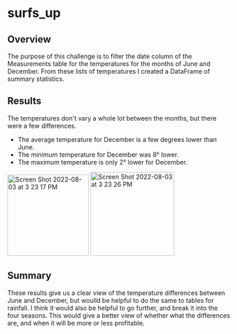 # surfs_up

## Overview

The purpose of this challenge is to filter the date column of the Measurements table for the temperatures for the months of June and December. From these lists of temperatures I created a DataFrame of summary statistics.

## Results

The temperatures don't vary a whole lot between the months, but there were a few differences.
* The average temperature for December is a few degrees lower than June.
* The minimum temperature for December was 8° lower.
* The maximum temperature is only 2° lower for December.

<img width="183" alt="Screen Shot 2022-08-03 at 3 23 17 PM" src="https://user-images.githubusercontent.com/106006911/182707815-3cc5a930-34c5-4d50-82f0-a6d20705121e.png">
<img width="189" alt="Screen Shot 2022-08-03 at 3 23 26 PM" src="https://user-images.githubusercontent.com/106006911/182707838-f59c3d1e-c54c-44e8-a3ea-29a203c23098.png">

## Summary
These results give us a clear view of the temperature differences between June and December, but woulld be helpful to do the same to tables for rainfall. I think it would also be helpful to go further, and break it into the four seasons. This would give a better view of whether what the differences are, and when it will be more or less profitable.

